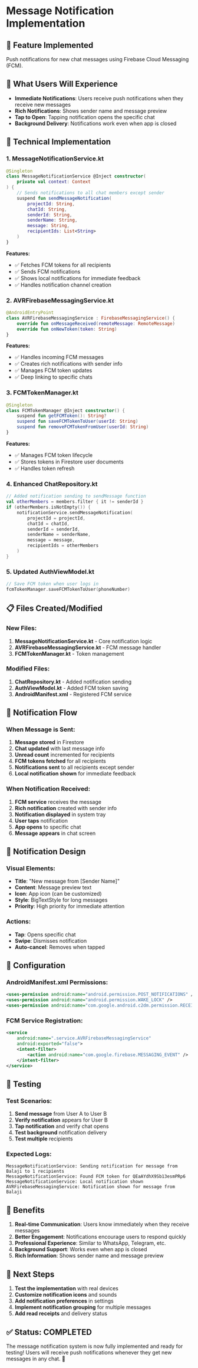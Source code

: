 # Message Notification Implementation

## 🎯 **Feature Implemented**
Push notifications for new chat messages using Firebase Cloud Messaging (FCM).

## 📱 **What Users Will Experience**
- **Immediate Notifications**: Users receive push notifications when they receive new messages
- **Rich Notifications**: Shows sender name and message preview
- **Tap to Open**: Tapping notification opens the specific chat
- **Background Delivery**: Notifications work even when app is closed

## 🔧 **Technical Implementation**

### **1. MessageNotificationService.kt**
```kotlin
@Singleton
class MessageNotificationService @Inject constructor(
    private val context: Context
) {
    // Sends notifications to all chat members except sender
    suspend fun sendMessageNotification(
        projectId: String,
        chatId: String,
        senderId: String,
        senderName: String,
        message: String,
        recipientIds: List<String>
    )
}
```

**Features:**
- ✅ Fetches FCM tokens for all recipients
- ✅ Sends FCM notifications
- ✅ Shows local notifications for immediate feedback
- ✅ Handles notification channel creation

### **2. AVRFirebaseMessagingService.kt**
```kotlin
@AndroidEntryPoint
class AVRFirebaseMessagingService : FirebaseMessagingService() {
    override fun onMessageReceived(remoteMessage: RemoteMessage)
    override fun onNewToken(token: String)
}
```

**Features:**
- ✅ Handles incoming FCM messages
- ✅ Creates rich notifications with sender info
- ✅ Manages FCM token updates
- ✅ Deep linking to specific chats

### **3. FCMTokenManager.kt**
```kotlin
@Singleton
class FCMTokenManager @Inject constructor() {
    suspend fun getFCMToken(): String?
    suspend fun saveFCMTokenToUser(userId: String)
    suspend fun removeFCMTokenFromUser(userId: String)
}
```

**Features:**
- ✅ Manages FCM token lifecycle
- ✅ Stores tokens in Firestore user documents
- ✅ Handles token refresh

### **4. Enhanced ChatRepository.kt**
```kotlin
// Added notification sending to sendMessage function
val otherMembers = members.filter { it != senderId }
if (otherMembers.isNotEmpty()) {
    notificationService.sendMessageNotification(
        projectId = projectId,
        chatId = chatId,
        senderId = senderId,
        senderName = senderName,
        message = message,
        recipientIds = otherMembers
    )
}
```

### **5. Updated AuthViewModel.kt**
```kotlin
// Save FCM token when user logs in
fcmTokenManager.saveFCMTokenToUser(phoneNumber)
```

## 📋 **Files Created/Modified**

### **New Files:**
1. **MessageNotificationService.kt** - Core notification logic
2. **AVRFirebaseMessagingService.kt** - FCM message handler
3. **FCMTokenManager.kt** - Token management

### **Modified Files:**
1. **ChatRepository.kt** - Added notification sending
2. **AuthViewModel.kt** - Added FCM token saving
3. **AndroidManifest.xml** - Registered FCM service

## 🔔 **Notification Flow**

### **When Message is Sent:**
1. **Message stored** in Firestore
2. **Chat updated** with last message info
3. **Unread count** incremented for recipients
4. **FCM tokens fetched** for all recipients
5. **Notifications sent** to all recipients except sender
6. **Local notification shown** for immediate feedback

### **When Notification Received:**
1. **FCM service** receives the message
2. **Rich notification** created with sender info
3. **Notification displayed** in system tray
4. **User taps** notification
5. **App opens** to specific chat
6. **Message appears** in chat screen

## 🎨 **Notification Design**

### **Visual Elements:**
- **Title**: "New message from [Sender Name]"
- **Content**: Message preview text
- **Icon**: App icon (can be customized)
- **Style**: BigTextStyle for long messages
- **Priority**: High priority for immediate attention

### **Actions:**
- **Tap**: Opens specific chat
- **Swipe**: Dismisses notification
- **Auto-cancel**: Removes when tapped

## 🔧 **Configuration**

### **AndroidManifest.xml Permissions:**
```xml
<uses-permission android:name="android.permission.POST_NOTIFICATIONS" />
<uses-permission android:name="android.permission.WAKE_LOCK" />
<uses-permission android:name="com.google.android.c2dm.permission.RECEIVE" />
```

### **FCM Service Registration:**
```xml
<service
    android:name=".service.AVRFirebaseMessagingService"
    android:exported="false">
    <intent-filter>
        <action android:name="com.google.firebase.MESSAGING_EVENT" />
    </intent-filter>
</service>
```

## 🧪 **Testing**

### **Test Scenarios:**
1. **Send message** from User A to User B
2. **Verify notification** appears for User B
3. **Tap notification** and verify chat opens
4. **Test background** notification delivery
5. **Test multiple** recipients

### **Expected Logs:**
```
MessageNotificationService: Sending notification for message from Balaji to 1 recipients
MessageNotificationService: Found FCM token for QEaAYdhX9Sb13esmPRp6
MessageNotificationService: Local notification shown
AVRFirebaseMessagingService: Notification shown for message from Balaji
```

## 🚀 **Benefits**

1. **Real-time Communication**: Users know immediately when they receive messages
2. **Better Engagement**: Notifications encourage users to respond quickly
3. **Professional Experience**: Similar to WhatsApp, Telegram, etc.
4. **Background Support**: Works even when app is closed
5. **Rich Information**: Shows sender name and message preview

## 🎯 **Next Steps**

1. **Test the implementation** with real devices
2. **Customize notification icons** and sounds
3. **Add notification preferences** in settings
4. **Implement notification grouping** for multiple messages
5. **Add read receipts** and delivery status

## ✅ **Status: COMPLETED**

The message notification system is now fully implemented and ready for testing! Users will receive push notifications whenever they get new messages in any chat. 🎉



















